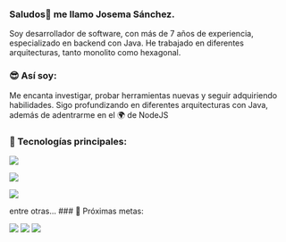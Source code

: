 ### Saludos👋 me llamo Josema Sánchez. 
Soy desarrollador de software, con más de 7 años de experiencia, especializado en backend con Java.
He trabajado en diferentes arquitecturas, tanto monolito como hexagonal.

### :sunglasses: Así soy:
<p>
    Me encanta investigar, probar herramientas nuevas y seguir adquiriendo habilidades.
    Sigo profundizando en diferentes arquitecturas con Java, además de adentrarme en el 🌍 de NodeJS
</p>

### :floppy_disk: Tecnologías principales:
<p>
    <img src="https://skillicons.dev/icons?i=java,kotlin,spring,ts,nodejs,express" />
</p>
<p>
    <img src="https://skillicons.dev/icons?i=mysql,postgres,mongodb" />
</p>
<p>
    <img src="https://skillicons.dev/icons?i=kafka,jenkins" />
</p>
    entre otras...
### 🌱 Próximas metas:
<p>
    <img src="https://img.shields.io/badge/-GraphQL-E10098?style=for-the-badge&logo=graphql&logoColor=white" />
    <img src="https://img.shields.io/badge/docker-%230db7ed.svg?style=for-the-badge&logo=docker&logoColor=white" />
    <img src="https://img.shields.io/badge/react-%2320232a.svg?style=for-the-badge&logo=react&logoColor=%2361DAFB" />
</p>
